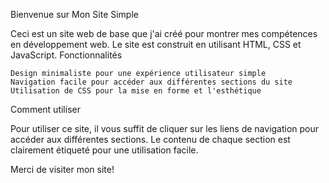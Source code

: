 Bienvenue sur Mon Site Simple

Ceci est un site web de base que j'ai créé pour montrer mes compétences en développement web. Le site est construit en utilisant HTML, CSS et JavaScript.
Fonctionnalités

    Design minimaliste pour une expérience utilisateur simple
    Navigation facile pour accéder aux différentes sections du site
    Utilisation de CSS pour la mise en forme et l'esthétique

Comment utiliser

Pour utiliser ce site, il vous suffit de cliquer sur les liens de navigation pour accéder aux différentes sections. Le contenu de chaque section est clairement étiqueté pour une utilisation facile.

Merci de visiter mon site!
